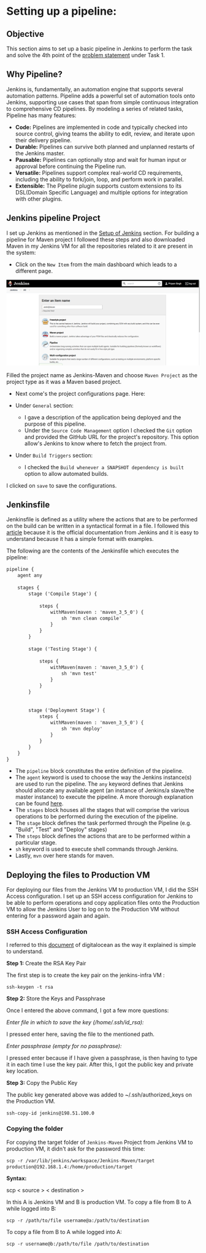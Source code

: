 # Setting up a pipeline:

## Objective

This section aims to set up a basic pipeline in Jenkins to perform the task and solve the 4th point of the [problem statement](https://intern-appsecco.netlify.app/problem-statement/)
under Task 1.

## Why Pipeline?

Jenkins is, fundamentally, an automation engine that supports several automation patterns. Pipeline adds a powerful set of automation tools onto Jenkins, supporting use cases that span from simple continuous integration to comprehensive CD pipelines. By modeling a series of related tasks, Pipeline has many features:

* **Code:** Pipelines are implemented in code and typically checked into source control, giving teams the ability to edit, review, and iterate upon their delivery pipeline.
* **Durable:** Pipelines can survive both planned and unplanned restarts of the Jenkins master.
* **Pausable:** Pipelines can optionally stop and wait for human input or approval before continuing the Pipeline run.
* **Versatile:** Pipelines support complex real-world CD requirements, including the ability to fork/join, loop, and perform work in parallel.
* **Extensible:** The Pipeline plugin supports custom extensions to its DSL(Domain Specific Language) and multiple options for integration with other plugins.


## Jenkins pipeline Project 

I set up Jenkins as mentioned in the [Setup of Jenkins](https://intern-appsecco.netlify.app/jenkins-installation/) section. For building a pipeline for Maven project I followed these steps and also downloaded Maven in my Jenkins VM for all the repositories related to it are present in the system:

* Click on the `New Item` from the main dashboard which leads to a different page. 
  
![](Images/2020-08-24_16-55.png)

Filled the project name as Jenkins-Maven and choose `Maven Project` as the project type as it was a Maven based project.

* Next come's the project configurations page. Here:

* Under `General` section:
    * I gave a description of the application being deployed and the purpose of this pipeline.
    * Under the `Source Code Management` option I checked the `Git` option and provided the GitHub URL for the project's repository. This option allow's Jenkins to know where to fetch the project from.
* Under `Build Triggers` section:
    * I checked the `Build whenever a SNAPSHOT dependency is built` option to allow automated builds.

I clicked on `save` to save the configurations.


## Jenkinsfile

Jenkinsfile is defined as a utility where the actions that are to be performed on the build can be written in a syntactical format in a file. I followed this [article](https://www.jenkins.io/doc/pipeline/tour/running-multiple-steps/) because it is the official documentation from Jenkins and it is easy to understand because it has a simple format with examples.

The following are the contents of the Jenkinsfile which executes the pipeline:

```
pipeline {
    agent any

    stages {
        stage ('Compile Stage') {

            steps {
                withMaven(maven : 'maven_3_5_0') {
                    sh 'mvn clean compile'
                }
            }
        }

        stage ('Testing Stage') {

            steps {
                withMaven(maven : 'maven_3_5_0') {
                    sh 'mvn test'
                }
            }
        }


        stage ('Deployment Stage') {
            steps {
                withMaven(maven : 'maven_3_5_0') {
                    sh 'mvn deploy'
                }
            }
        }
    }
}
```

* The `pipeline` block constitutes the entire definition of the pipeline.
* The `agent` keyword is used to choose the way the Jenkins instance(s) are used to run the pipeline. The `any` keyword defines that Jenkins should allocate any available agent (an instance of Jenkins/a slave/the master instance) to execute the pipeline. A more thorough explanation can be found [here](https://www.jenkins.io/doc/book/pipeline/syntax/).
* The `stages` block houses all the stages that will comprise the various operations to be performed during the execution of the pipeline.
* The `stage` block defines the task performed through the Pipeline (e.g. "Build", "Test" and "Deploy" stages)
* The `steps` block defines the actions that are to be performed within a particular stage.
* `sh` keyword is used to execute shell commands through Jenkins.
* Lastly, `mvn` over here stands for maven.

## Deploying the files to Production VM

For deploying our files from the Jenkins VM to production VM, I did the SSH Access configuration. I set up an SSH access configuration for Jenkins to be able to perform operations and copy application files onto the Production VM to allow the Jenkins User to log on to the Production VM without entering for a password again and again. 

### SSH Access Configuration

I referred to this [document](https://www.digitalocean.com/community/tutorials/how-to-set-up-ssh-keys--2) of digitalocean as the way it explained is simple to understand.

**Step 1:** Create the RSA Key Pair

The first step is to create the key pair on the jenkins-infra VM :

```
ssh-keygen -t rsa
```

**Step 2:** Store the Keys and Passphrase

Once I entered the above command, I got a few more questions:

*Enter file in which to save the key (/home/.ssh/id_rsa):*

I pressed enter here, saving the file to the mentioned path.

*Enter passphrase (empty for no passphrase):*

I pressed enter because if I have given a passphrase, is then having to type it in each time I use the key pair. After this, I got the public key and private key location.

**Step 3:** Copy the Public Key

The public key generated above was added to ~/.ssh/authorized_keys on the Production VM.

```
ssh-copy-id jenkins@198.51.100.0
```

### Copying the folder

For copying the target folder of `Jenkins-Maven` Project from Jenkins VM to production VM, it didn't ask for the password this time:

```
scp -r /var/lib/jenkins/workspace/Jenkins-Maven/target production@192.168.1.4:/home/production/target
```

**Syntax:**

scp < source > < destination >

In this A is Jenkins VM and B is production VM.
To copy a file from B to A while logged into B:

```
scp -r /path/to/file username@a:/path/to/destination
```

To copy a file from B to A while logged into A:

```
scp -r username@b:/path/to/file /path/to/destination
```
